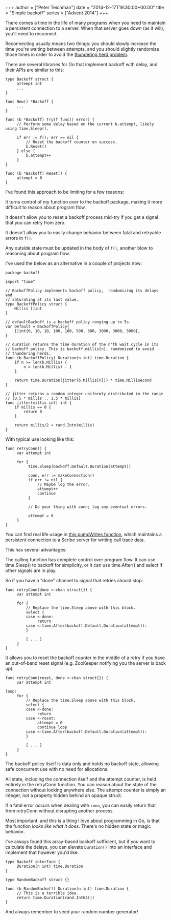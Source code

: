 +++
author = ["Peter Teichman"]
date = "2014-12-17T19:30:00+00:00"
title = "Simple backoff"
series = ["Advent 2014"]
+++

There comes a time in the life of many programs when you need to
maintain a persistent connection to a server. When that server goes
down (as it will), you'll need to reconnect.

Reconnecting usually means two things: you should slowly increase the
time you're waiting between attempts, and you should slightly
randomize those times in order to avoid the
[thundering herd problem](http://en.wikipedia.org/wiki/Thundering_herd_problem).

There are several libraries for Go that implement backoff with delay,
and their APIs are similar to this:

```
type Backoff struct {
     attempt int
     ...
}

func New() *Backoff {
     ...
}

func (b *Backoff) Try(f func() error) {
     // Perform some delay based on the current b.attempt, likely using time.Sleep().

     if err := f(); err == nil {
         // Reset the backoff counter on success.
         b.Reset()
     } else {
         b.attempt++
     }
}

func (b *Backoff) Reset() {
     attempt = 0
}
```

I've found this approach to be limiting for a few reasons:

It turns control of my function over to the backoff package, making it
more difficult to reason about program flow.

It doesn't allow you to reset a backoff process mid-try if you get a
signal that you can retry from zero.

It doesn't allow you to easily change behavior between fatal and
retryable errors in `f()`.

Any outside state must be updated in the body of `f()`, another blow
to reasoning about program flow.

I've used the below as an alternative in a couple of projects now:

```
package backoff

import "time"

// BackoffPolicy implements backoff policy,  randomizing its delays and
// saturating at its last value.
type BackoffPolicy struct {
	Millis []int
}

// defaultBackoff is a backoff policy ranging up to 5s.
var Default = BackoffPolicy{
	[]int{0, 10, 10, 100, 100, 500, 500, 3000, 3000, 5000},
}

// duration returns the time duration of the n'th wait cycle in its
// backoff policy. This is backoff.millis[n], randomized to avoid
// thundering herds.
func (b BackoffPolicy) Duration(n int) time.Duration {
	if n >= len(b.Millis) {
		n = len(b.Millis) - 1
	}

	return time.Duration(jitter(b.Millis[n])) * time.Millisecond
}

// jitter returns a random integer uniformly distributed in the range
// [0.5 * millis .. 1.5 * millis]
func jitter(millis int) int {
	if millis == 0 {
		return 0
	}

	return millis/2 + rand.Intn(millis)
}
```

With typical use looking like this:

```
func retryConn() {
     var attempt int

     for {
          time.Sleep(backoff.Default.Duration(attempt))

          conn, err := makeConnection()
          if err != nil {
              // Maybe log the error.
              attempt++
              continue
          }

          // Do your thing with conn; log any eventual errors.

          attempt = 0
     }     
}
```

You can find real life usage in [this pumpWrites
function](https://github.com/spacemonkeygo/monitor/blob/c18860ccb55edc52e761551989e78a605ff58bb2/trace/scribe.go#L66),
which maintains a persistent connection to a Scribe server for writing
call trace data.

This has several advantages:

The calling function has complete control over program flow. It can
use time.Sleep() to backoff for simplicity, or it can use time.After()
and select if other signals are in play.

So if you have a "done" channel to signal that retries should stop:

```
func retryConn(done <-chan struct{}) {
     var attempt int

     for {
         // Replace the time.Sleep above with this block.
         select {
         case <-done:
              return
         case <-time.After(backoff.Default.Duration(attempt)):
         }

         [ ... ]
     }
}

```

It allows you to reset the backoff counter in the middle of a retry if
you have an out-of-band reset signal (e.g. ZooKeeper notifying you the
server is back up):

```
func retryConn(reset, done <-chan struct{}) {
     var attempt int

loop:
     for {
         // Replace the time.Sleep above with this block.
         select {
         case <-done:
              return
         case <-reset:
              attempt = 0
              continue loop         
         case <-time.After(backoff.Default.Duration(attempt)):
         }

         [ ... ]
     }
}
```

The backoff policy itself is data only and holds no backoff state,
allowing safe concurrent use with no need for allocations.

All state, including the connection itself and the attempt counter, is
held entirely in the retryConn function. You can reason about the
state of the connection without looking anywhere else. The attempt
counter is simply an integer, not a property hidden behind an opaque
struct.

If a fatal error occurs when dealing with `conn`, you can easily
return that from retryConn without disrupting another process.

Most important, and this is a thing I love about programming in Go, is
that the function *looks like what it does*. There's no hidden state
or magic behavior.

I've always found this array-based backoff sufficient, but if you want
to calculate the delays, you can elevate `Duration()` into an
interface and implement that however you'd like:

```
type Backoff interface {
     Duration(n int) time.Duration
}

type RandomBackoff struct {}

func (b RandomBackoff) Duration(n int) time.Duration {
     // This is a terrible idea.
     return time.Duration(rand.Int63())
}
```

And always remember to seed your random number generator!
